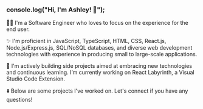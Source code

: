 ### console.log("Hi, I'm Ashley! 👋");

👩‍💻 I'm a Software Engineer who loves to focus on the experience for the end user. 

✨ I'm proficient in JavaScript, TypeScript, HTML, CSS, React.js, Node.js/Express.js, SQL/NoSQL databases, and diverse web development technologies with experience in producing small to large-scale applications.

🌱 I'm actively building side projects aimed at embracing new technologies and continuous learning. I’m currently working on React Labyrinth, a Visual Studio Code Extension.

⬇️ Below are some projects I've worked on. Let's connect if you have any questions!
